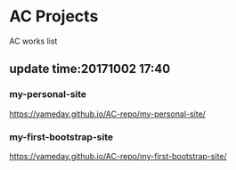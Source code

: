 # AC Projects
AC works list
## update time:20171002 17:40

### my-personal-site
https://yameday.github.io/AC-repo/my-personal-site/


### my-first-bootstrap-site
https://yameday.github.io/AC-repo/my-first-bootstrap-site/


